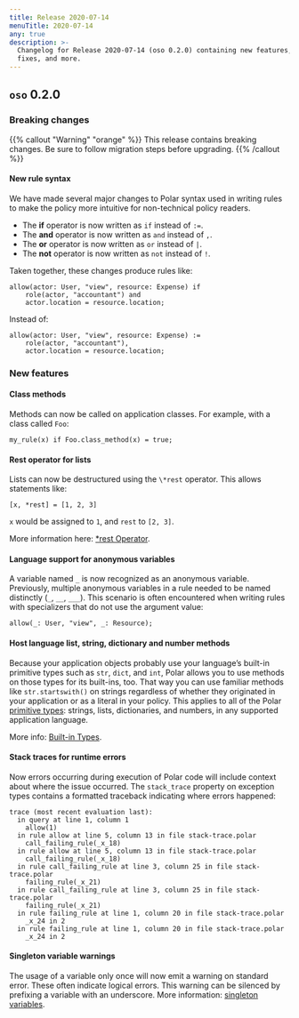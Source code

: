 ```yaml
---
title: Release 2020-07-14
menuTitle: 2020-07-14
any: true
description: >-
  Changelog for Release 2020-07-14 (oso 0.2.0) containing new features, bug
  fixes, and more.
---
```


## `oso` 0.2.0

### Breaking changes

{{% callout "Warning" "orange" %}}
  This release contains breaking changes. Be sure to follow migration steps
  before upgrading.
{{% /callout %}}

#### New rule syntax

We have made several major changes to Polar syntax used in writing rules to
make the policy more intuitive for non-technical policy readers.

* The **if** operator is now written as `if` instead of `:=`.
* The **and** operator is now written as `and` instead of `,`.
* The **or** operator is now written as `or` instead of `|`.
* The **not** operator is now written as `not` instead of `!`.

Taken together, these changes produce rules like:

```polar
allow(actor: User, "view", resource: Expense) if
    role(actor, "accountant") and
    actor.location = resource.location;
```

Instead of:

```polar
allow(actor: User, "view", resource: Expense) :=
    role(actor, "accountant"),
    actor.location = resource.location;
```

### New features

#### Class methods

Methods can now be called on application classes. For example, with a class
called `Foo`:

```polar
my_rule(x) if Foo.class_method(x) = true;
```

#### Rest operator for lists

Lists can now be destructured using the `\*rest` operator. This allows
statements like:

```polar
[x, *rest] = [1, 2, 3]
```

`x` would be assigned to `1`, and `rest` to `[2, 3]`.

More information here: [\*rest Operator](polar-syntax#rest-operator).

#### Language support for anonymous variables

A variable named `_` is now recognized as an anonymous variable. Previously,
multiple anonymous variables in a rule needed to be named distinctly (`_`,
`__`, `___`). This scenario is often encountered when writing rules with
specializers that do not use the argument value:

```polar
allow(_: User, "view", _: Resource);
```

#### Host language list, string, dictionary and number methods

Because your application objects probably use your language’s built-in
primitive types such as `str`, `dict`, and `int`, Polar allows you to use
methods on those types for its built-ins, too. That way you can use familiar
methods like `str.startswith()` on strings regardless of whether they
originated in your application or as a literal in your policy. This applies to
all of the Polar [primitive types](polar-syntax#primitive-types): strings, lists,
dictionaries, and numbers, in any supported application language.

More info: [Built-in Types](getting-started/policies#built-in-types).

#### Stack traces for runtime errors

Now errors occurring during execution of Polar code will include context about
where the issue occurred. The `stack_trace` property on exception types
contains a formatted traceback indicating where errors happened:

```console
trace (most recent evaluation last):
  in query at line 1, column 1
    allow(1)
  in rule allow at line 5, column 13 in file stack-trace.polar
    call_failing_rule(_x_18)
  in rule allow at line 5, column 13 in file stack-trace.polar
    call_failing_rule(_x_18)
  in rule call_failing_rule at line 3, column 25 in file stack-trace.polar
    failing_rule(_x_21)
  in rule call_failing_rule at line 3, column 25 in file stack-trace.polar
    failing_rule(_x_21)
  in rule failing_rule at line 1, column 20 in file stack-trace.polar
    _x_24 in 2
  in rule failing_rule at line 1, column 20 in file stack-trace.polar
    _x_24 in 2
```

#### Singleton variable warnings

The usage of a variable only once will now emit a warning on standard error.
These often indicate logical errors. This warning can be silenced by prefixing
a variable with an underscore. More information: [singleton
variables](polar-syntax#singletons).
